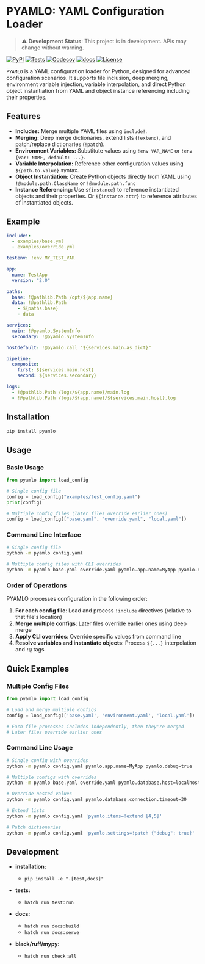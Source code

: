 # PYAMLO: YAML Configuration Loader

> ⚠️ **Development Status**: This project is in development. APIs may change without warning.

[![PyPI](https://img.shields.io/pypi/v/pyamlo?color=0&label=pypi%20package)](https://pypi.org/project/pyamlo/)
[![Tests](https://github.com/martvanrijthoven/pyamlo/actions/workflows/test.yml/badge.svg)](https://github.com/martvanrijthoven/pyamlo/actions/workflows/test.yml)
[![Codecov](https://codecov.io/gh/martvanrijthoven/pyamlo/branch/main/graph/badge.svg)](https://codecov.io/gh/martvanrijthoven/pyamlo)
[![docs](https://github.com/martvanrijthoven/pyamlo/actions/workflows/docs.yml/badge.svg)](https://github.com/martvanrijthoven/pyamlo/actions/workflows/docs.yml)
[![License](https://img.shields.io/github/license/martvanrijthoven/pyamlo)](https://github.com/martvanrijthoven/pyamlo/blob/main/LICENSE)

`PYAMLO` is a  YAML configuration loader for Python, designed for advanced configuration scenarios. It supports file inclusion, deep merging, environment variable injection, variable interpolation, and direct Python object instantiation from YAML and object instance referencing including their properties.

## Features

- **Includes:** Merge multiple YAML files using `include!`.
- **Merging:** Deep merge dictionaries, extend lists (`!extend`), and patch/replace dictionaries (`!patch`).
- **Environment Variables:** Substitute values using `!env VAR_NAME` or `!env {var: NAME, default: ...}`.
- **Variable Interpolation:** Reference other configuration values using `${path.to.value}` syntax.
- **Object Instantiation:** Create Python objects directly from YAML using `!@module.path.ClassName` or `!@module.path.func`
- **Instance Referencing:** Use `${instance}` to reference instantiated objects and their properties. Or `${instance.attr}` to reference attributes of instantiated objects.

## Example

```yaml
include!:
  - examples/base.yml
  - examples/override.yml

testenv: !env MY_TEST_VAR

app:
  name: TestApp
  version: "2.0"

paths:
  base: !@pathlib.Path /opt/${app.name}
  data: !@pathlib.Path
    - ${paths.base}
    - data

services:
  main: !@pyamlo.SystemInfo
  secondary: !@pyamlo.SystemInfo

hostdefault: !@pyamlo.call "${services.main.as_dict}" 

pipeline:
  composite:
    first: ${services.main.host}
    second: ${services.secondary}

logs:
  - !@pathlib.Path /logs/${app.name}/main.log
  - !@pathlib.Path /logs/${app.name}/${services.main.host}.log
```

## Installation

```bash
pip install pyamlo
```

## Usage

### Basic Usage
```python
from pyamlo import load_config

# Single config file
config = load_config("examples/test_config.yaml")
print(config)

# Multiple config files (later files override earlier ones)
config = load_config(["base.yaml", "override.yaml", "local.yaml"])
```

### Command Line Interface
```bash
# Single config file
python -m pyamlo config.yaml

# Multiple config files with CLI overrides
python -m pyamlo base.yaml override.yaml pyamlo.app.name=MyApp pyamlo.debug=true
```

### Order of Operations
PYAMLO processes configuration in the following order:
1. **For each config file**: Load and process `!include` directives (relative to that file's location)
2. **Merge multiple configs**: Later files override earlier ones using deep merge
3. **Apply CLI overrides**: Override specific values from command line
4. **Resolve variables and instantiate objects**: Process `${...}` interpolation and `!@` tags

## Quick Examples

### Multiple Config Files
```python
from pyamlo import load_config

# Load and merge multiple configs
config = load_config(['base.yaml', 'environment.yaml', 'local.yaml'])

# Each file processes includes independently, then they're merged
# Later files override earlier ones
```

### Command Line Usage
```bash
# Single config with overrides
python -m pyamlo config.yaml pyamlo.app.name=MyApp pyamlo.debug=true

# Multiple configs with overrides
python -m pyamlo base.yaml override.yaml pyamlo.database.host=localhost

# Override nested values
python -m pyamlo config.yaml pyamlo.database.connection.timeout=30

# Extend lists
python -m pyamlo config.yaml 'pyamlo.items=!extend [4,5]'

# Patch dictionaries  
python -m pyamlo config.yaml 'pyamlo.settings=!patch {"debug": true}'
```

## Development
- **installation:**  
  - `pip install -e ".[test,docs]"`

- **tests:**  
  - `hatch run test:run`

- **docs:**
  - `hatch run docs:build`
  - `hatch run docs:serve`

- **black/ruff/mypy:**
  - `hatch run check:all`